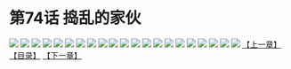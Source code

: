 # 第74话 捣乱的家伙
![](https://s2.baozimh.com/scomic/sanyanxiaotianlu-samanhua/0/73-429j/1.jpg)
![](https://s2.baozimh.com/scomic/sanyanxiaotianlu-samanhua/0/73-429j/2.jpg)
![](https://s2.baozimh.com/scomic/sanyanxiaotianlu-samanhua/0/73-429j/3.jpg)
![](https://s2.baozimh.com/scomic/sanyanxiaotianlu-samanhua/0/73-429j/4.jpg)
![](https://s2.baozimh.com/scomic/sanyanxiaotianlu-samanhua/0/73-429j/5.jpg)
![](https://s2.baozimh.com/scomic/sanyanxiaotianlu-samanhua/0/73-429j/6.jpg)
![](https://s2.baozimh.com/scomic/sanyanxiaotianlu-samanhua/0/73-429j/7.jpg)
![](https://s2.baozimh.com/scomic/sanyanxiaotianlu-samanhua/0/73-429j/8.jpg)
![](https://s2.baozimh.com/scomic/sanyanxiaotianlu-samanhua/0/73-429j/9.jpg)
![](https://s2.baozimh.com/scomic/sanyanxiaotianlu-samanhua/0/73-429j/10.jpg)
![](https://s2.baozimh.com/scomic/sanyanxiaotianlu-samanhua/0/73-429j/11.jpg)
![](https://s2.baozimh.com/scomic/sanyanxiaotianlu-samanhua/0/73-429j/12.jpg)
![](https://s2.baozimh.com/scomic/sanyanxiaotianlu-samanhua/0/73-429j/13.jpg)
![](https://s2.baozimh.com/scomic/sanyanxiaotianlu-samanhua/0/73-429j/14.jpg)
![](https://s2.baozimh.com/scomic/sanyanxiaotianlu-samanhua/0/73-429j/15.jpg)
![](https://s2.baozimh.com/scomic/sanyanxiaotianlu-samanhua/0/73-429j/16.jpg)
![](https://s2.baozimh.com/scomic/sanyanxiaotianlu-samanhua/0/73-429j/17.jpg)
![](https://s2.baozimh.com/scomic/sanyanxiaotianlu-samanhua/0/73-429j/18.jpg)
![](https://s2.baozimh.com/scomic/sanyanxiaotianlu-samanhua/0/73-429j/19.jpg)
![](https://s2.baozimh.com/scomic/sanyanxiaotianlu-samanhua/0/73-429j/20.jpg)
![](https://s2.baozimh.com/scomic/sanyanxiaotianlu-samanhua/0/73-429j/21.jpg)
[【上一章】](./73.md)
[【目录】](./README.md)
[【下一章】](./75.md)
